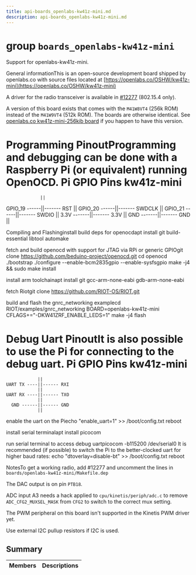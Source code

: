```yaml
---
title: api-boards_openlabs-kw41z-mini.md
description: api-boards_openlabs-kw41z-mini.md
---
```

# group `boards_openlabs-kw41z-mini` 

Support for openlabs-kw41z-mini.

General informationThis is an open-source development board shipped by openlabs.co with source files located at [https://openlabs.co/OSHW/kw41z-mini](https://openlabs.co/OSHW/kw41z-mini)

A driver for the radio transceiver is available in [#12277](https://github.com/RIOT-OS/RIOT/pull/12277) (802.15.4 only).

A version of this board exists that comes with the `M41W8VT4` (256k ROM) instead of the `M41W9VT4` (512k ROM). The boards are otherwise identical. See [openlabs.co kw41z-mini-256kib board](./doc/starlight-docs/src/content/docs/apidoc/api-undefined.md#group__boards__openlabs-kw41z-mini-256kib) if you happen to have this version.

Programming PinoutProgramming and debugging can be done with a Raspberry Pi (or equivalent) running OpenOCD.    Pi GPIO Pins       kw41z-mini
====================================
                 ||
   GPIO_19 ------||------- RST
                 ||
   GPIO_20 ------||------- SWDCLK
                 ||
   GPIO_21 ------||------- SWDIO
                 ||
     3.3V -------||------- 3.3V
                 ||
      GND -------||------- GND
                 ||

Compiling and Flashinginstall build deps for openocdapt install git build-essential libtool automake

fetch and build openocd with support for JTAG via RPi or generic GPIOgit clone https://github.com/beduino-project/openocd.git
cd openocd
./bootstrap
./configure --enable-bcm2835gpio --enable-sysfsgpio
make -j4 && sudo make install

install arm toolchainapt install git gcc-arm-none-eabi gdb-arm-none-eabi

fetch Riotgit clone https://github.com/RIOT-OS/RIOT.git

build and flash the gnrc_networking examplecd RIOT/examples/gnrc_networking
BOARD=openlabs-kw41z-mini CFLAGS+="-DKW41ZRF_ENABLE_LEDS=1" make -j4 flash

Debug Uart PinoutIt is also possible to use the Pi for connecting to the debug uart.    Pi GPIO Pins     kw41z-mini
==================================
                ||
    UART TX ----||------ RXI
                ||
    UART RX ----||------ TXO
                ||
      GND ------||------ GND
                ||

enable the uart on the Piecho "enable_uart=1" >> /boot/config.txt
reboot

install serial terminalapt install picocom

run serial terminal to access debug uartpicocom -b115200 /dev/serial0
 It is recommended (if possible) to switch the Pi to the better-clocked uart for higher baud rates: echo "dtoverlay=disable-bt" >> /boot/config.txt
reboot

NotesTo get a working radio, add #12277 and uncomment the lines in `boards/openlabs-kw41z-mini/Makefile.dep`

The DAC output is on pin `PTB18`.

ADC input A3 needs a hack applied to `cpu/kinetis/periph/adc.c` to remove `ADC_CFG2_MUXSEL_MASK` from `CFG2` to switch to the correct mux setting.

The PWM peripheral on this board isn't supported in the Kinetis PWM driver yet.

Use external I2C pullup resistors if I2C is used.

## Summary

 Members                        | Descriptions                                
--------------------------------|---------------------------------------------

